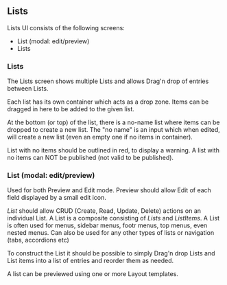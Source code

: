 Lists
-----

Lists UI consists of the following screens:

-	List (modal: edit/preview)
-	Lists

### Lists

The Lists screen shows multiple Lists and allows Drag'n drop of entries between Lists.

Each list has its own container which acts as a drop zone. Items can be dragged in here to be added to the given list.

At the bottom (or top) of the list, there is a no-name list where items can be dropped to create a new list. The "no name" is an input which when edited, will create a new list (even an empty one if no items in container).

List with no items should be outlined in red, to display a warning. A list with no items can NOT be published (not valid to be published).

### List (modal: edit/preview)

Used for both Preview and Edit mode. Preview should allow Edit of each field displayed by a small edit icon.

*List* should allow CRUD (Create, Read, Update, Delete) actions on an individual List. A List is a composite consisting of *Lists* and *ListItems*. A List is often used for menus, sidebar menus, footr menus, top menus, even nested menus. Can also be used for any other types of lists or navigation (tabs, accordions etc)

To construct the List it should be possible to simply Drag'n drop Lists and List items into a list of entries and reorder them as needed.

A list can be previewed using one or more Layout templates.
